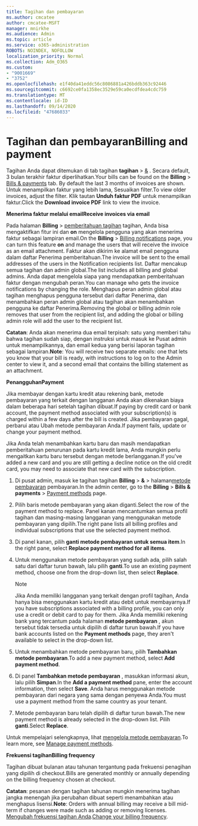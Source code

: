 ```yaml
---
title: Tagihan dan pembayaran
ms.author: cmcatee
author: cmcatee-MSFT
manager: mnirkhe
ms.audience: Admin
ms.topic: article
ms.service: o365-administration
ROBOTS: NOINDEX, NOFOLLOW
localization_priority: Normal
ms.collection: Adm_O365
ms.custom:
- "9001669"
- "3752"
ms.openlocfilehash: e1f40da41eddc56c8086881a426bddb363c92446
ms.sourcegitcommit: c6692ce0fa1358ec3529e59ca0ecdfdea4cdc759
ms.translationtype: MT
ms.contentlocale: id-ID
ms.lasthandoff: 09/14/2020
ms.locfileid: "47686033"
---
```

# <a name="billing-and-payment"></a><span data-ttu-id="e1d48-102">Tagihan dan pembayaran</span><span class="sxs-lookup"><span data-stu-id="e1d48-102">Billing and payment</span></span>

<span data-ttu-id="e1d48-103">Tagihan Anda dapat ditemukan di tab tagihan **tagihan**  >  [&](https://go.microsoft.com/fwlink/p/?linkid=848039) .  Secara default, 3 bulan terakhir faktur diperlihatkan.</span><span class="sxs-lookup"><span data-stu-id="e1d48-103">Your bills can be found on the **Billing** > [Bills & payments](https://go.microsoft.com/fwlink/p/?linkid=848039) tab.  By default the last 3 months of invoices are shown.</span></span>  <span data-ttu-id="e1d48-104">Untuk menampilkan faktur yang lebih lama, Sesuaikan filter.</span><span class="sxs-lookup"><span data-stu-id="e1d48-104">To view older invoices, adjust the filter.</span></span>  <span data-ttu-id="e1d48-105">Klik tautan **Unduh faktur PDF** untuk menampilkan faktur.</span><span class="sxs-lookup"><span data-stu-id="e1d48-105">Click the **Download invoice PDF** link to view the invoice.</span></span>

<span data-ttu-id="e1d48-106">**Menerima faktur melalui email**</span><span class="sxs-lookup"><span data-stu-id="e1d48-106">**Receive invoices via email**</span></span>

<span data-ttu-id="e1d48-107">Pada halaman **Billing**  >  [pemberitahuan tagihan](https://go.microsoft.com/fwlink/p/?linkid=853212) tagihan, Anda bisa mengaktifkan fitur ini dan **on** mengelola pengguna yang akan menerima faktur sebagai lampiran email.</span><span class="sxs-lookup"><span data-stu-id="e1d48-107">On the **Billing** > [Billing notifications](https://go.microsoft.com/fwlink/p/?linkid=853212) page, you can turn this feature **on** and manage the users that will receive the invoice as an email attachment.</span></span> <span data-ttu-id="e1d48-108">Faktur akan dikirim ke alamat email pengguna dalam daftar Penerima pemberitahuan.</span><span class="sxs-lookup"><span data-stu-id="e1d48-108">The invoice will be sent to the email addresses of the users in the Notification recipients list.</span></span> <span data-ttu-id="e1d48-109">Daftar mencakup semua tagihan dan admin global.</span><span class="sxs-lookup"><span data-stu-id="e1d48-109">The list includes all billing and global admins.</span></span>  <span data-ttu-id="e1d48-110">Anda dapat mengelola siapa yang mendapatkan pemberitahuan faktur dengan mengubah peran.</span><span class="sxs-lookup"><span data-stu-id="e1d48-110">You can manage who gets the invoice notifications by changing the role.</span></span>  <span data-ttu-id="e1d48-111">Menghapus peran admin global atau tagihan menghapus pengguna tersebut dari daftar Penerima, dan menambahkan peran admin global atau tagihan akan menambahkan pengguna ke daftar Penerima.</span><span class="sxs-lookup"><span data-stu-id="e1d48-111">Removing the global or billing admin role removes that user from the recipient list, and adding the global or billing admin role will add the user to the recipient list.</span></span>

<span data-ttu-id="e1d48-112">**Catatan**: Anda akan menerima dua email terpisah: satu yang memberi tahu bahwa tagihan sudah siap, dengan instruksi untuk masuk ke Pusat admin untuk menampilkannya, dan email kedua yang berisi laporan tagihan sebagai lampiran.</span><span class="sxs-lookup"><span data-stu-id="e1d48-112">**Note**: You will receive two separate emails: one that lets you know that your bill is ready, with instructions to log on to the Admin center to view it, and a second email that contains the billing statement as an attachment.</span></span>

<span data-ttu-id="e1d48-113">**Penangguhan**</span><span class="sxs-lookup"><span data-stu-id="e1d48-113">**Payment**</span></span>

<span data-ttu-id="e1d48-114">Jika membayar dengan kartu kredit atau rekening bank, metode pembayaran yang terkait dengan langganan Anda akan dikenakan biaya dalam beberapa hari setelah tagihan dibuat.</span><span class="sxs-lookup"><span data-stu-id="e1d48-114">If paying by credit card or bank account, the payment method associated with your subscription(s) is charged within a few days after the bill is created.</span></span> <span data-ttu-id="e1d48-115">Jika pembayaran gagal, perbarui atau Ubah metode pembayaran Anda.</span><span class="sxs-lookup"><span data-stu-id="e1d48-115">If payment fails, update or change your payment method.</span></span>

<span data-ttu-id="e1d48-116">Jika Anda telah menambahkan kartu baru dan masih mendapatkan pemberitahuan penurunan pada kartu kredit lama, Anda mungkin perlu mengaitkan kartu baru tersebut dengan metode berlangganan.</span><span class="sxs-lookup"><span data-stu-id="e1d48-116">If you've added a new card and you are still getting a decline notice on the old credit card, you may need to associate that new card with the subscription.</span></span>

1. <span data-ttu-id="e1d48-117">Di pusat admin, masuk ke tagihan tagihan **Billing**  >  **&**  >  halaman[metode pembayaran](https://go.microsoft.com/fwlink/p/?linkid=2018806) pembayaran.</span><span class="sxs-lookup"><span data-stu-id="e1d48-117">In the admin center, go to the **Billing** > **Bills & payments** > [Payment methods](https://go.microsoft.com/fwlink/p/?linkid=2018806) page.</span></span>

2. <span data-ttu-id="e1d48-118">Pilih baris metode pembayaran yang akan diganti.</span><span class="sxs-lookup"><span data-stu-id="e1d48-118">Select the row of the payment method to replace.</span></span> <span data-ttu-id="e1d48-119">Panel kanan mencantumkan semua profil tagihan dan masing-masing langganan yang menggunakan metode pembayaran yang dipilih.</span><span class="sxs-lookup"><span data-stu-id="e1d48-119">The right pane lists all billing profiles and individual subscriptions that use the selected payment method.</span></span>

3. <span data-ttu-id="e1d48-120">Di panel kanan, pilih **ganti metode pembayaran untuk semua item**.</span><span class="sxs-lookup"><span data-stu-id="e1d48-120">In the right pane, select **Replace payment method for all items**.</span></span>

4. <span data-ttu-id="e1d48-121">Untuk menggunakan metode pembayaran yang sudah ada, pilih salah satu dari daftar turun bawah, lalu pilih **ganti**.</span><span class="sxs-lookup"><span data-stu-id="e1d48-121">To use an existing payment method, choose one from the drop-down list, then select **Replace**.</span></span>

    > [!NOTE]
    > <span data-ttu-id="e1d48-122">Jika Anda memiliki langganan yang terkait dengan profil tagihan, Anda hanya bisa menggunakan kartu kredit atau debit untuk membayarnya.</span><span class="sxs-lookup"><span data-stu-id="e1d48-122">If you have subscriptions associated with a billing profile, you can only use a credit or debit card to pay for them.</span></span> <span data-ttu-id="e1d48-123">Jika Anda memiliki rekening bank yang tercantum pada halaman **metode pembayaran** , akun tersebut tidak tersedia untuk dipilih di daftar turun bawah.</span><span class="sxs-lookup"><span data-stu-id="e1d48-123">If you have bank accounts listed on the **Payment methods** page, they aren't available to select in the drop-down list.</span></span>

5. <span data-ttu-id="e1d48-124">Untuk menambahkan metode pembayaran baru, pilih **Tambahkan metode pembayaran**.</span><span class="sxs-lookup"><span data-stu-id="e1d48-124">To add a new payment method, select **Add payment method**.</span></span>

6. <span data-ttu-id="e1d48-125">Di panel **Tambahkan metode pembayaran** , masukkan informasi akun, lalu pilih **Simpan**.</span><span class="sxs-lookup"><span data-stu-id="e1d48-125">In the **Add a payment method** pane, enter the account information, then select **Save**.</span></span> <span data-ttu-id="e1d48-126">Anda harus menggunakan metode pembayaran dari negara yang sama dengan penyewa Anda.</span><span class="sxs-lookup"><span data-stu-id="e1d48-126">You must use a payment method from the same country as your tenant.</span></span>

7. <span data-ttu-id="e1d48-127">Metode pembayaran baru telah dipilih di daftar turun bawah.</span><span class="sxs-lookup"><span data-stu-id="e1d48-127">The new payment method is already selected in the drop-down list.</span></span> <span data-ttu-id="e1d48-128">Pilih **ganti**.</span><span class="sxs-lookup"><span data-stu-id="e1d48-128">Select **Replace**.</span></span>

<span data-ttu-id="e1d48-129">Untuk mempelajari selengkapnya, lihat [mengelola metode pembayaran](https://docs.microsoft.com/microsoft-365/commerce/billing-and-payments/manage-payment-methods).</span><span class="sxs-lookup"><span data-stu-id="e1d48-129">To learn more, see [Manage payment methods](https://docs.microsoft.com/microsoft-365/commerce/billing-and-payments/manage-payment-methods).</span></span>

<span data-ttu-id="e1d48-130">**Frekuensi tagihan**</span><span class="sxs-lookup"><span data-stu-id="e1d48-130">**Billing frequency**</span></span>

<span data-ttu-id="e1d48-131">Tagihan dibuat bulanan atau tahunan tergantung pada frekuensi penagihan yang dipilih di checkout.</span><span class="sxs-lookup"><span data-stu-id="e1d48-131">Bills are generated monthly or annually depending on the billing frequency chosen at checkout.</span></span>  

<span data-ttu-id="e1d48-132">**Catatan**: pesanan dengan tagihan tahunan mungkin menerima tagihan jangka menengah jika perubahan dibuat seperti menambahkan atau menghapus lisensi.</span><span class="sxs-lookup"><span data-stu-id="e1d48-132">**Note**: Orders with annual billing may receive a bill mid-term if changes were made such as adding or removing licenses.</span></span> <span data-ttu-id="e1d48-133">[Mengubah frekuensi tagihan Anda](https://docs.microsoft.com/microsoft-365/commerce/billing-and-payments/change-payment-frequency).</span><span class="sxs-lookup"><span data-stu-id="e1d48-133">[Change your billing frequency](https://docs.microsoft.com/microsoft-365/commerce/billing-and-payments/change-payment-frequency).</span></span>
